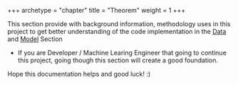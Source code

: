 +++
archetype = "chapter"
title = "Theorem"
weight = 1
+++

This section provide with background information, methodology uses in this project to get better understanding of the code implementation in the [Data](/Data/)  and [Model](/Model/) Section

- If you are Developer / Machine Learing Engineer that going to continue this project, going though this section will create a good foundation. 

Hope this documentation helps and good luck! :)